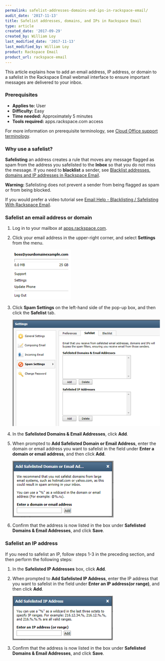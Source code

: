 ```yaml
---
permalink: safelist-addresses-domains-and-ips-in-rackspace-email/
audit_date: '2017-11-13'
title: Safelist addresses, domains, and IPs in Rackspace Email
type: article
created_date: '2017-09-29'
created_by: William Loy
last_modified_date: '2017-11-13'
last_modified_by: William Loy
product: Rackspace Email
product_url: rackspace-email
---
```


This article explains how to add an email address, IP address, or domain to a safelist in the Rackspace Email webmail interface to ensure important messages are delivered to your inbox.

### Prerequisites

- **Applies to:** User
- **Difficulty:** Easy
- **Time needed:** Approximately 5 minutes
- **Tools required:**  apps.rackspace.com access

For more information on prerequisite terminology, see [Cloud Office support terminology](/support/how-to/cloud-office-support-terminology).

### Why use a safelist?

**Safelisting** an address creates a rule that moves any message flagged as spam from the address you safelisted to the **Inbox** so that you do not miss the message. If you need to **blacklist** a sender, see [Blacklist addresses, domains and IP addresses in Rackspace Email](/support/how-to/blacklist-addresses-domains-and-ip-addresses-in-rackspace-email).

**Warning:** Safelisting does not prevent a sender from being flagged as spam or from being blocked.

If you would prefer a video tutorial see [Email Help - Blacklisting / Safelisting With Rackspace Email](https://emailhelp.rackspace.com/l/safelist-webmail).

### Safelist an email address or domain

1. Log in to your mailbox at [apps.rackspace.com](https://apps.rackspace.com).

2. Click your email address in the upper-right corner, and select **Settings** from the menu.

    ![](safelist_settings.png)

3. Click **Spam Settings** on the left-hand side of the pop-up box, and then click the **Safelist** tab.

    ![](settings_safelist.png)

4. In the **Safelisted Domains & Email Addresses**, click **Add**.

5. When prompted to **Add Safelisted Domain or Email Address**, enter the domain or email address you want to safelist in the field under **Enter a domain or email address**, and then click **Add**.

    ![](safelist_domain.png)

6. Confirm that the address is now listed in the box under **Safelisted Domains & Email Addresses**, and click **Save**.

### Safelist an IP address

If you need to safelist an IP, follow steps 1-3 in the preceding section, and then perform the following steps:

1. In the **Safelisted IP Addresses** box, click **Add**.

2. When prompted to **Add Safelisted IP Address**, enter the IP address that you want to safelist in the field under **Enter an IP address(or range)**, and then click **Add**.

    ![](safelist_ip.png)

3. Confirm that the address is now listed in the box under **Safelisted Domains & Email Addresses**, and click **Save**.
